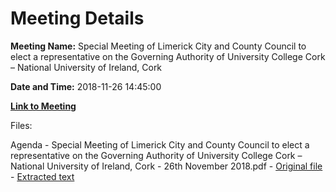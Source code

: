# Meeting Details

**Meeting Name:** Special Meeting of Limerick City and County Council to elect a representative on the Governing Authority of University College Cork – National University of Ireland, Cork

**Date and Time:** 2018-11-26 14:45:00

**[Link to Meeting](https://www.limerick.ie/council/whats-on/special-meeting-limerick-city-and-county-council-elect-representative-governing)**

Files: 

Agenda - Special Meeting of Limerick City and County Council to elect a representative on the Governing Authority of University College Cork – National University of Ireland, Cork - 26th November 2018.pdf - [Original file](https://www.limerick.ie/sites/default/files/media/documents/2018-11/Agenda%20Special%20Meeting%20261118.pdf) - [Extracted text](./Agenda%20-%C2%A0Special%20Meeting%20of%20Limerick%20City%20and%20County%20Council%20to%20elect%20a%20representative%20on%20the%20Governing%20Authority%20of%20University%20College%20Cork%20%E2%80%93%20National%20University%20of%20Ireland%2C%20Cork%20-%2026th%20November%202018.md)

